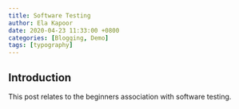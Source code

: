 ```yaml
---
title: Software Testing
author: Ela Kapoor
date: 2020-04-23 11:33:00 +0800
categories: [Blogging, Demo]
tags: [typography]
---
```

## Introduction

This post relates to the beginners association with software testing.
